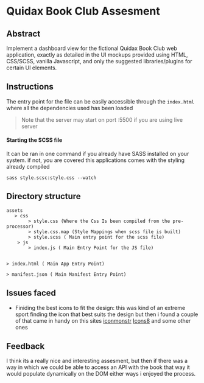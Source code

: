 # Quidax Book Club Assesment

## Abstract
Implement a dashboard view for the fictional Quidax Book Club web application, exactly as
detailed in the UI mockups provided using HTML, CSS/SCSS, vanilla Javascript, and only the
suggested libraries/plugins for certain UI elements.

## Instructions
The entry point for the file can be easily accessible through the `index.html` where all the dependencies used has been loaded

> Note that the server may start on  port :5500 if you are using live server

#### Starting the SCSS file 
It can be ran in one command if you already have SASS installed on your system. if not, you are covered this applications comes with the styling already compiled 

`sass style.scsc:style.css --watch`

## Directory structure
```
assets
   > css 
        > style.css (Where the Css Is been compiled from the pre-processor)
        > style.css.map (Style Mappings when scss file is built)
        > style.scss ( Main entry point for the scss file)
    > js
        > index.js ( Main Entry Point for the JS file)


> index.html ( Main App Entry Point)

> manifest.json ( Main Manifest Entry Point)
```

## Issues faced

- Finiding the best icons to fit the design: this was kind of an extreme sport finding the icon that best suits the design but then i found a couple of that came in handy on this sites [iconmonstr](https://iconmonstr.com/) [Icons8](https://icons8.com/) and some other ones



## Feedback

I think its a really nice and interesting assesment, but then if there was a way in which we could be able to access an API with the book that way it would populate dynamically on the DOM either ways i enjoyed the process.